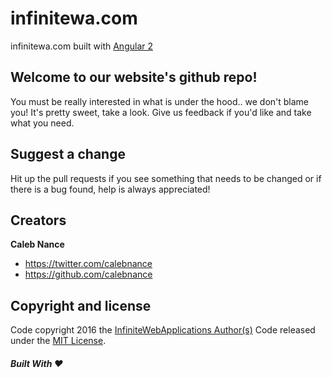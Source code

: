 infinitewa.com
=========
infinitewa.com built with [Angular 2](https://angular.io)

Welcome to our website's github repo!
--------------------
You must be really interested in what is under the hood.. we don't blame you! It's pretty sweet, take a look. Give us feedback if you'd like and take what you need.

Suggest a change
--------------------
Hit up the pull requests if you see something that needs to be changed or if there is a bug found, help is always appreciated!

Creators
--------------------
**Caleb Nance**
- <https://twitter.com/calebnance>
- <https://github.com/calebnance>

Copyright and license
--------------------

Code copyright 2016 the [InfiniteWebApplications Author(s)](https://github.com/infinitewebapplications/infinitewa/graphs/contributors) Code released under the [MIT License](https://github.com/infinitewebapplications/infinitewa/blob/master/LICENSE).

##### Built With :heart:
